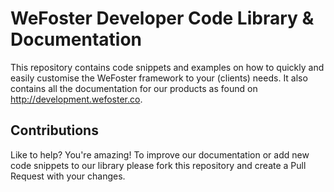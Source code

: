 # WeFoster Developer Code Library & Documentation
This repository contains code snippets and examples on how to quickly and easily customise the WeFoster framework to your (clients) needs. It also contains all the documentation for our products as found on http://development.wefoster.co.

## Contributions

Like to help? You're amazing! To improve our documentation or add new code snippets to our library please fork this repository and create a Pull Request with your changes. 


